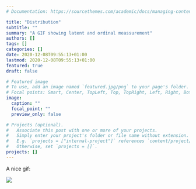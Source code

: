```yaml
---
# Documentation: https://sourcethemes.com/academic/docs/managing-content/

title: "Distribution"
subtitle: ""
summary: "A GIF showing latent and ordinal meassurement"
authors: []
tags: []
categories: []
date: 2020-12-08T09:55:13+01:00
lastmod: 2020-12-08T09:55:13+01:00
featured: true
draft: false

# Featured image
# To use, add an image named `featured.jpg/png` to your page's folder.
# Focal points: Smart, Center, TopLeft, Top, TopRight, Left, Right, BottomLeft, Bottom, BottomRight.
image:
  caption: ""
  focal_point: ""
  preview_only: false

# Projects (optional).
#   Associate this post with one or more of your projects.
#   Simply enter your project's folder or file name without extension.
#   E.g. `projects = ["internal-project"]` references `content/project/deep-learning/index.md`.
#   Otherwise, set `projects = []`.
projects: []
---
```


A nice gif: 

![](/post/distribution/img/ordinal-latent.gif)
